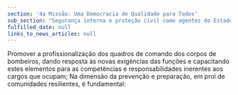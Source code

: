 ```yaml
---
section: '4a Missão: Uma Democracia de Qualidade para Todos'
sub_section: "Segurança interna e proteção civil como agentes do Estado de Direito"
fulfilled_date: null
links_to_news_articles: null
---
```


Promover a profissionalização dos quadros de comando dos corpos de bombeiros, dando resposta às novas exigências das funções e capacitando estes elementos para as competências e responsabilidades inerentes aos cargos que ocupam; Na dimensão da prevenção e preparação, em prol de comunidades resilientes, é fundamental: